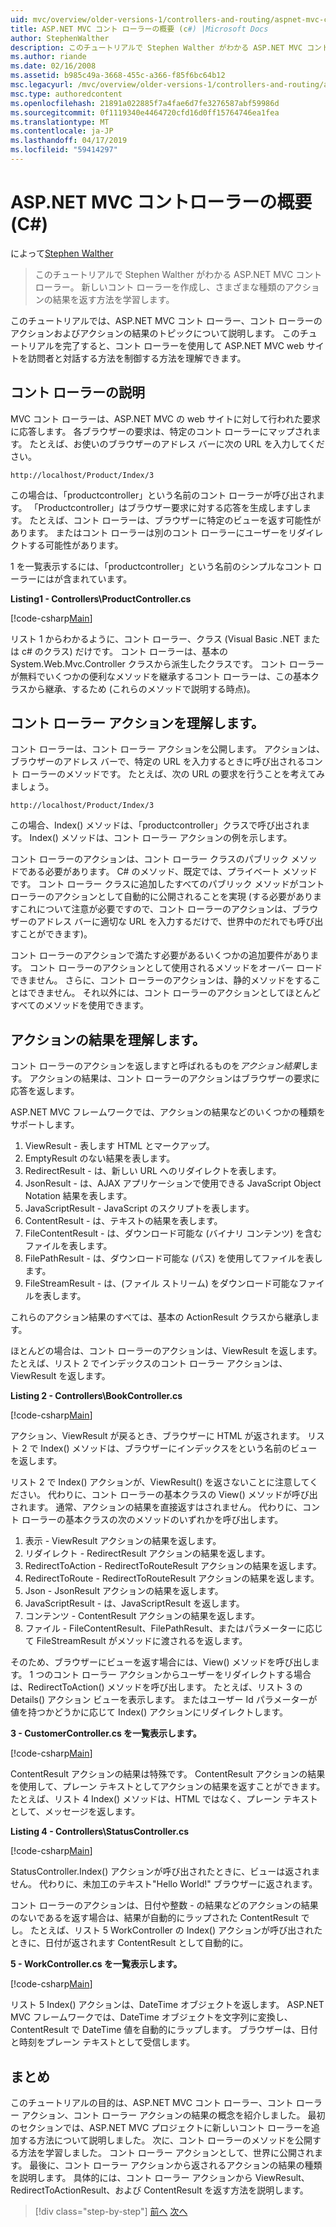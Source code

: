 ```yaml
---
uid: mvc/overview/older-versions-1/controllers-and-routing/aspnet-mvc-controllers-overview-cs
title: ASP.NET MVC コント ローラーの概要 (c#) |Microsoft Docs
author: StephenWalther
description: このチュートリアルで Stephen Walther がわかる ASP.NET MVC コント ローラー。 新しいコント ローラーを作成し、さまざまな種類のアクション res を返す方法を学習します.
ms.author: riande
ms.date: 02/16/2008
ms.assetid: b985c49a-3668-455c-a366-f85f6bc64b12
msc.legacyurl: /mvc/overview/older-versions-1/controllers-and-routing/aspnet-mvc-controllers-overview-cs
msc.type: authoredcontent
ms.openlocfilehash: 21891a022885f7a4fae6d7fe3276587abf59986d
ms.sourcegitcommit: 0f1119340e4464720cfd16d0ff15764746ea1fea
ms.translationtype: MT
ms.contentlocale: ja-JP
ms.lasthandoff: 04/17/2019
ms.locfileid: "59414297"
---
```

# <a name="aspnet-mvc-controller-overview-c"></a>ASP.NET MVC コントローラーの概要 (C#)

によって[Stephen Walther](https://github.com/StephenWalther)

> このチュートリアルで Stephen Walther がわかる ASP.NET MVC コント ローラー。 新しいコント ローラーを作成し、さまざまな種類のアクションの結果を返す方法を学習します。


このチュートリアルでは、ASP.NET MVC コント ローラー、コント ローラーのアクションおよびアクションの結果のトピックについて説明します。 このチュートリアルを完了すると、コント ローラーを使用して ASP.NET MVC web サイトを訪問者と対話する方法を制御する方法を理解できます。

## <a name="understanding-controllers"></a>コント ローラーの説明

MVC コント ローラーは、ASP.NET MVC の web サイトに対して行われた要求に応答します。 各ブラウザーの要求は、特定のコント ローラーにマップされます。 たとえば、お使いのブラウザーのアドレス バーに次の URL を入力してください。

`http://localhost/Product/Index/3`

この場合は、「productcontroller」という名前のコント ローラーが呼び出されます。 「Productcontroller」はブラウザー要求に対する応答を生成しますします。 たとえば、コント ローラーは、ブラウザーに特定のビューを返す可能性があります。 またはコント ローラーは別のコント ローラーにユーザーをリダイレクトする可能性があります。

1 を一覧表示するには、「productcontroller」という名前のシンプルなコント ローラーにはが含まれています。

**Listing1 - Controllers\ProductController.cs**

[!code-csharp[Main](aspnet-mvc-controllers-overview-cs/samples/sample1.cs)]

リスト 1 からわかるように、コント ローラー、クラス (Visual Basic .NET または c# のクラス) だけです。 コント ローラーは、基本の System.Web.Mvc.Controller クラスから派生したクラスです。 コント ローラーが無料でいくつかの便利なメソッドを継承するコント ローラーは、この基本クラスから継承、するため (これらのメソッドで説明する時点)。

## <a name="understanding-controller-actions"></a>コント ローラー アクションを理解します。

コント ローラーは、コント ローラー アクションを公開します。 アクションは、ブラウザーのアドレス バーで、特定の URL を入力するときに呼び出されるコント ローラーのメソッドです。 たとえば、次の URL の要求を行うことを考えてみましょう。

`http://localhost/Product/Index/3`

この場合、Index() メソッドは、「productcontroller」クラスで呼び出されます。 Index() メソッドは、コント ローラー アクションの例を示します。

コント ローラーのアクションは、コント ローラー クラスのパブリック メソッドである必要があります。 C# のメソッド、既定では、プライベート メソッドです。 コント ローラー クラスに追加したすべてのパブリック メソッドがコント ローラーのアクションとして自動的に公開されることを実現 (する必要がありますこれについて注意が必要ですので、コント ローラーのアクションは、ブラウザーのアドレス バーに適切な URL を入力するだけで、世界中のだれでも呼び出すことができます)。

コント ローラーのアクションで満たす必要があるいくつかの追加要件があります。 コント ローラーのアクションとして使用されるメソッドをオーバー ロードできません。 さらに、コント ローラーのアクションは、静的メソッドをすることはできません。 それ以外には、コント ローラーのアクションとしてほとんどすべてのメソッドを使用できます。

## <a name="understanding-action-results"></a>アクションの結果を理解します。

コント ローラーのアクションを返しますと呼ばれるものを*アクション結果*します。 アクションの結果は、コント ローラーのアクションはブラウザーの要求に応答を返します。

ASP.NET MVC フレームワークでは、アクションの結果などのいくつかの種類をサポートします。

1. ViewResult - 表します HTML とマークアップ。
2. EmptyResult のない結果を表します。
3. RedirectResult - は、新しい URL へのリダイレクトを表します。
4. JsonResult - は、AJAX アプリケーションで使用できる JavaScript Object Notation 結果を表します。
5. JavaScriptResult - JavaScript のスクリプトを表します。
6. ContentResult - は、テキストの結果を表します。
7. FileContentResult - は、ダウンロード可能な (バイナリ コンテンツ) を含むファイルを表します。
8. FilePathResult - は、ダウンロード可能な (パス) を使用してファイルを表します。
9. FileStreamResult - は、(ファイル ストリーム) をダウンロード可能なファイルを表します。

これらのアクション結果のすべては、基本の ActionResult クラスから継承します。

ほとんどの場合は、コント ローラーのアクションは、ViewResult を返します。 たとえば、リスト 2 でインデックスのコント ローラー アクションは、ViewResult を返します。

**Listing 2 - Controllers\BookController.cs**

[!code-csharp[Main](aspnet-mvc-controllers-overview-cs/samples/sample2.cs)]

アクション、ViewResult が戻るとき、ブラウザーに HTML が返されます。 リスト 2 で Index() メソッドは、ブラウザーにインデックスをという名前のビューを返します。

リスト 2 で Index() アクションが、ViewResult() を返さないことに注意してください。 代わりに、コント ローラーの基本クラスの View() メソッドが呼び出されます。 通常、アクションの結果を直接返すはされません。 代わりに、コント ローラーの基本クラスの次のメソッドのいずれかを呼び出します。

1. 表示 - ViewResult アクションの結果を返します。
2. リダイレクト - RedirectResult アクションの結果を返します。
3. RedirectToAction - RedirectToRouteResult アクションの結果を返します。
4. RedirectToRoute - RedirectToRouteResult アクションの結果を返します。
5. Json - JsonResult アクションの結果を返します。
6. JavaScriptResult - は、JavaScriptResult を返します。
7. コンテンツ - ContentResult アクションの結果を返します。
8. ファイル - FileContentResult、FilePathResult、またはパラメーターに応じて FileStreamResult がメソッドに渡されるを返します。

そのため、ブラウザーにビューを返す場合には、View() メソッドを呼び出します。 1 つのコント ローラー アクションからユーザーをリダイレクトする場合は、RedirectToAction() メソッドを呼び出します。 たとえば、リスト 3 の Details() アクション ビューを表示します。 またはユーザー Id パラメーターが値を持つかどうかに応じて Index() アクションにリダイレクトします。

**3 - CustomerController.cs を一覧表示します。**

[!code-csharp[Main](aspnet-mvc-controllers-overview-cs/samples/sample3.cs)]

ContentResult アクションの結果は特殊です。 ContentResult アクションの結果を使用して、プレーン テキストとしてアクションの結果を返すことができます。 たとえば、リスト 4 Index() メソッドは、HTML ではなく、プレーン テキストとして、メッセージを返します。

**Listing 4 - Controllers\StatusController.cs**

[!code-csharp[Main](aspnet-mvc-controllers-overview-cs/samples/sample4.cs)]

StatusController.Index() アクションが呼び出されたときに、ビューは返されません。 代わりに、未加工のテキスト"Hello World!" ブラウザーに返されます。

コント ローラーのアクションは、日付や整数 - の結果などのアクションの結果のないであるを返す場合は、結果が自動的にラップされた ContentResult でし。 たとえば、リスト 5 WorkController の Index() アクションが呼び出されたときに、日付が返されます ContentResult として自動的に。

**5 - WorkController.cs を一覧表示します。**

[!code-csharp[Main](aspnet-mvc-controllers-overview-cs/samples/sample5.cs)]

リスト 5 Index() アクションは、DateTime オブジェクトを返します。 ASP.NET MVC フレームワークでは、DateTime オブジェクトを文字列に変換し、ContentResult で DateTime 値を自動的にラップします。 ブラウザーは、日付と時刻をプレーン テキストとして受信します。

## <a name="summary"></a>まとめ

このチュートリアルの目的は、ASP.NET MVC コント ローラー、コント ローラー アクション、コント ローラー アクションの結果の概念を紹介しました。 最初のセクションでは、ASP.NET MVC プロジェクトに新しいコント ローラーを追加する方法について説明しました。 次に、コント ローラーのメソッドを公開する方法を学習しました。 コント ローラー アクションとして、世界に公開されます。 最後に、コント ローラー アクションから返されるアクションの結果の種類を説明します。 具体的には、コント ローラー アクションから ViewResult、RedirectToActionResult、および ContentResult を返す方法を説明します。

> [!div class="step-by-step"]
> [前へ](creating-an-action-vb.md)
> [次へ](creating-custom-routes-cs.md)

